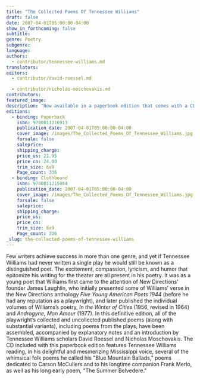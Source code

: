 ```yaml
---
title: "The Collected Poems Of Tennessee Williams"
draft: false
date: 2007-04-01T05:00:00-04:00
show_in_forthcoming: false
subtitle:
genre: Poetry
subgenre:
language:
authors:
  - contributor/tennessee-williams.md
translators:
editors:
  - contributor/david-roessel.md

  - contributor/nicholas-moschovakis.md
contributors:
featured_image:
description: "Now available in a paperbook edition that comes with a CD of the author reading some of his poems in his unmistakable Mississippi drawl "
editions:
  - binding: Paperback
    isbn: 9780811216913
    publication_date: 2007-04-01T05:00:00-04:00
    cover_image: /images/The_Collected_Poems_Of_Tennessee_Williams.jpg
    forsale: false
    saleprice:
    shipping_charge:
    price_us: 21.95
    price_cn: 24.00
    trim_size: 6x9
    Page_count: 336
  - binding: Clothbound
    isbn: 9780811215084
    publication_date: 2007-04-01T05:00:00-04:00
    cover_image: /images/The_Collected_Poems_Of_Tennessee_Williams.jpg
    forsale: false
    saleprice:
    shipping_charge:
    price_us:
    price_cn:
    trim_size: 6x9
    Page_count: 336
_slug: the-collected-poems-of-tennessee-williams
---
```


Few writers achieve success in more than one genre, and yet if Tennessee Williams had never written a single play he would still be known as a distinguished poet. The excitement, compassion, lyricism, and humor that epitomize his writing for the theater are all present in his poetry. It was as a young poet that Williams first came to the attention of New Directions’ founder James Laughlin, who initially presented some of Williams’ verse in the New Directions anthology _Five Young American Poets 1944_ (before he had any reputation as a playwright), and later published the individual volumes of Williams’s poetry, _In the Winter of Cities_ (1956, revised in 1964) and _Androgyne, Mon Amour_ (1977). In this definitive edition, all of the playwright’s collected and uncollected published poems (along with substantial variants), including poems from the plays, have been assembled, accompanied by explanatory notes and an introduction by Tennessee Williams scholars David Roessel and Nicholas Moschovakis. The CD included with this paperbook edition features Tennessee Williams reading, in his delightful and mesmerizing Mississippi voice, several of the whimsical folk poems he called his "Blue Mountain Ballads," poems dedicated to Carson McCullers and to his longtime companion Frank Merlo, as well as his long early poem, "The Summer Belvedere."

